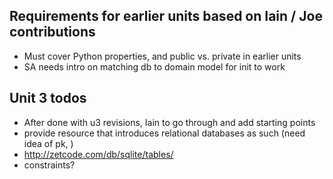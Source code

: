 

## Requirements for earlier units based on Iain / Joe contributions

*   Must cover Python properties, and public vs. private in earlier units
*   SA needs intro on matching db to domain model for init to work


## Unit 3 todos

*   After done with u3 revisions, Iain to go through and add starting points  
*   provide resource that introduces relational databases as such (need idea of pk, )
*   http://zetcode.com/db/sqlite/tables/
*   constraints?